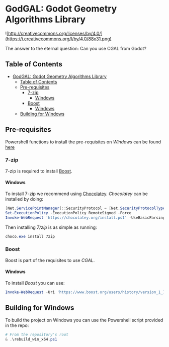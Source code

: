 # GodGAL: Godot Geometry Algorithms Library

![http://creativecommons.org/licenses/by/4.0/](https://i.creativecommons.org/l/by/4.0/88x31.png)

The answer to the eternal question: Can you use CGAL from Godot?

## Table of Contents

- [GodGAL: Godot Geometry Algorithms Library](#godgal-godot-geometry-algorithms-library)
  - [Table of Contents](#table-of-contents)
  - [Pre-requisites](#pre-requisites)
    - [7-zip](#7-zip)
      - [Windows](#windows)
    - [Boost](#boost)
      - [Windows](#windows-1)
  - [Building for Windows](#building-for-windows)

## Pre-requisites

Powershell functions to install the pre-requisites on *Windows* can be found [here](https://github.com/islaterm/godgal/blob/master/PS_Scripts/install_commands.ps1)
### 7-zip

7-zip is required to install [Boost](#boost).

#### Windows

To install 7-zip we recommend using [Chocolatey](https://chocolatey.org).
*Chocolatey* can be installed by doing:
```powershell
[Net.ServicePointManager]::SecurityProtocol = [Net.SecurityProtocolType]::Tls12
Set-ExecutionPolicy -ExecutionPolicy RemoteSigned -Force
Invoke-WebRequest 'https://chocolatey.org/install.ps1' -UseBasicParsing | Invoke-Expression
```

Then installing *7/zip* is as simple as running:

```powershell
choco.exe install 7zip
```

### Boost

Boost is part of the requisites to use *CGAL*.

#### Windows

To install *Boost* you can use:

```powershell
Invoke-WebRequest -Uri 'https://www.boost.org/users/history/version_1_77_0.html' -OutFile 'boost_1_77_0.7z'

```

## Building for Windows

To build the project on Windows you can use the Powershell script provided in the repo:
```powershell
# From the repository's root
& .\rebuild_win_x64.ps1
```
